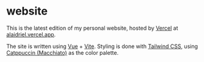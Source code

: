 # website

This is the latest edition of my personal website, hosted by [Vercel](https://vercel.com) at [alaidriel.vercel.app](https://alyaura.vercel.app).

The site is written using [Vue](https://vuejs.org) + [Vite](https://vitejs.dev). Styling is done with [Tailwind CSS](https://tailwindcss.com), using [Catppuccin (Macchiato)](https://catppuccin.com) as the color palette.

